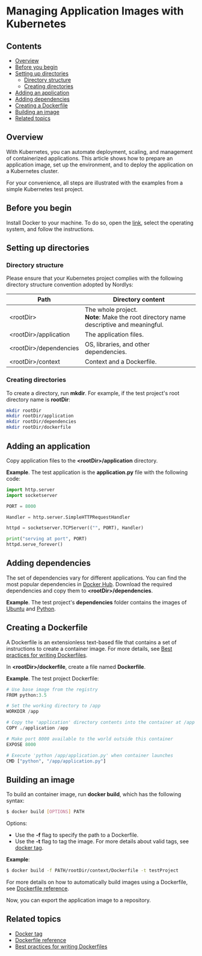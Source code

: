 # Managing Application Images with Kubernetes

## Contents

- [Overview](#overview)
- [Before you begin](#before-you-begin)
- [Setting up directories](#setting-up-directories)
  - [Directory structure](#directory-structure)
  - [Creating directories](#creating-directories)
- [Adding an application](#adding-an-application)
- [Adding dependencies](#adding-dependencies)
- [Creating a Dockerfile](#creating-a-dockerfile)
- [Building an image](#building-an-image)
- [Related topics](#related-topics)

## Overview<a id="overview"></a>

With Kubernetes, you can automate deployment, scaling, and management of containerized applications. This article shows how to prepare an application image, set up the environment, and to deploy the application on a Kubernetes cluster.

For your convenience, all steps are illustrated with the examples from a simple Kubernetes test project.

## Before you begin<a id="before-you-begin"></a>

Install Docker to your machine. To do so, open the [link](https://docs.docker.com/get-docker), select the operating system, and follow the instructions.

## Setting up directories<a id="setting-up-directories"></a>

### Directory structure<a id="directory-structure"></a>

Please ensure that your Kubernetes project complies with the following directory structure convention adopted by Nordlys:

|Path                            |Directory content              |
|--------------------------------|-------------------------------|
|&lt;rootDir&gt;                 |The whole project.<br>**Note**: Make the root directory name descriptive and meaningful.|
|&lt;rootDir&gt;/application     |The application files.         |
|&lt;rootDir&gt;/dependencies    |OS, libraries, and other dependencies.|
|&lt;rootDir&gt;/context         |Context and a Dockerfile.      |

### Creating directories<a id="creating-directories"></a>

To create a directory, run **mkdir**. For example, if the test project's root directory name is **rootDir**:

```bash
mkdir rootDir
mkdir rootDir/application
mkdir rootDir/dependencies
mkdir rootDir/dockerfile
```

## Adding an application<a id="adding-an-application"></a>

Copy application files to the **&lt;rootDir&gt;/application** directory.

**Example**. The test application is the **application.py** file with the following code:

```python
import http.server
import socketserver

PORT = 8000

Handler = http.server.SimpleHTTPRequestHandler

httpd = socketserver.TCPServer(("", PORT), Handler)

print("serving at port", PORT)
httpd.serve_forever()
```

## Adding dependencies<a id="adding-dependencies"></a>

The set of dependencies vary for different applications. You can find the most popular dependencies in [Docker Hub](https://hub.docker.com/). Download the required dependencies and copy them to **&lt;rootDir&gt;/dependencies**.

**Example**. The test project's **dependencies** folder contains the images of [Ubuntu](https://hub.docker.com/_/ubuntu) and [Python](https://hub.docker.com/_/python).

## Creating a Dockerfile<a id="creating-a-dockerfile"></a>

A Dockerfile is an extensionless text-based file that contains a set of instructions to create a container image. For more details, see [Best practices for writing Dockerfiles](https://docs.docker.com/develop/develop-images/dockerfile_best-practices/).

In **&lt;rootDir&gt;/dockerfile**, create a file named **Dockerfile**.

**Example**. The test project Dockerfile:

```python
# Use base image from the registry
FROM python:3.5

# Set the working directory to /app
WORKDIR /app

# Copy the 'application' directory contents into the container at /app
COPY ./application /app

# Make port 8000 available to the world outside this container
EXPOSE 8000

# Execute 'python /app/application.py' when container launches
CMD ["python", "/app/application.py"]
```

## Building an image<a id="building-an-image"></a>

To build an container image, run **docker build**, which has the following syntax:

```bash
$ docker build [OPTIONS] PATH
```

Options:

- Use the **-f** flag to specify the path to a Dockerfile.
- Use the **-t** flag to tag the image. For more details about valid tags, see [docker tag](https://docs.docker.com/engine/reference/commandline/tag/).

**Example**:

```bash
$ docker build -f PATH/rootDir/context/Dockerfile -t testProject
```

For more details on how to automatically build images using a Dockerfile, see [Dockerfile reference](https://docs.docker.com/engine/reference/builder/).

Now, you can export the application image to a repository.

## Related topics<a id="related-topics"></a>

- [Docker tag](https://docs.docker.com/engine/reference/commandline/tag/)
- [Dockerfile reference](https://docs.docker.com/engine/reference/builder/)
- [Best practices for writing Dockerfiles](https://docs.docker.com/develop/develop-images/dockerfile_best-practices/)
